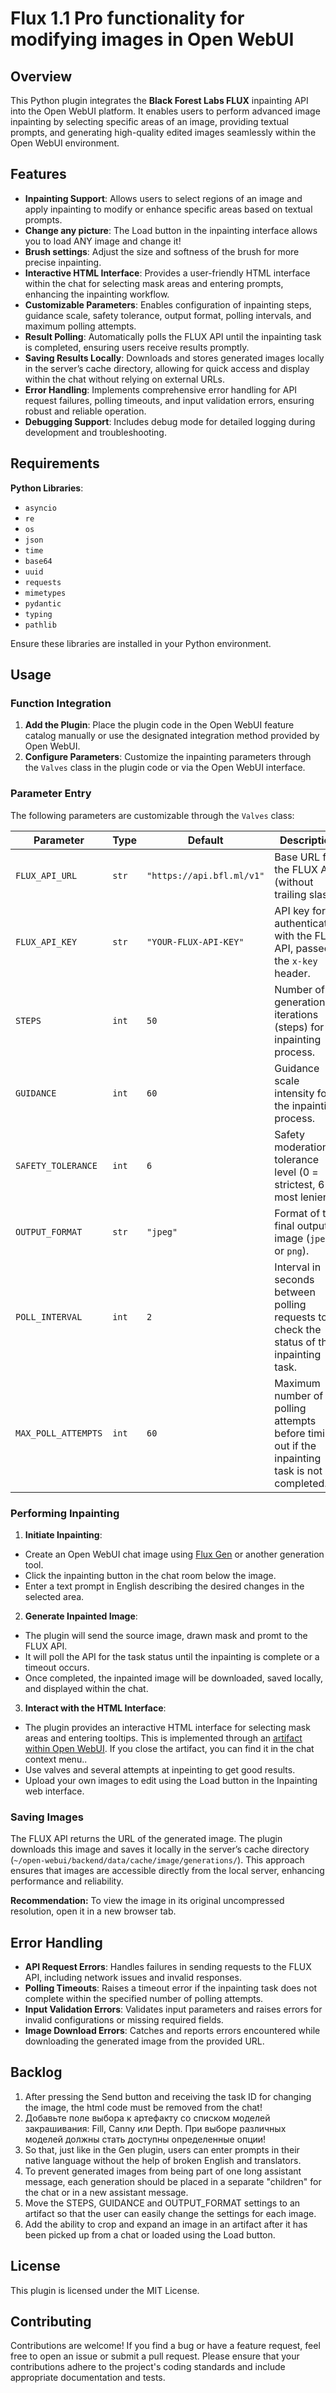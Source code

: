 # Flux 1.1 Pro functionality for modifying images in Open WebUI

## Overview

This Python plugin integrates the **Black Forest Labs FLUX** inpainting API into the Open WebUI platform. It enables users to perform advanced image inpainting by selecting specific areas of an image, providing textual prompts, and generating high-quality edited images seamlessly within the Open WebUI environment.

## Features

- **Inpainting Support**: Allows users to select regions of an image and apply inpainting to modify or enhance specific areas based on textual prompts.
- **Change any picture**: The Load button in the inpainting interface allows you to load ANY image and change it!
- **Brush settings**: Adjust the size and softness of the brush for more precise inpainting.
- **Interactive HTML Interface**: Provides a user-friendly HTML interface within the chat for selecting mask areas and entering prompts, enhancing the inpainting workflow.
- **Customizable Parameters**: Enables configuration of inpainting steps, guidance scale, safety tolerance, output format, polling intervals, and maximum polling attempts.
- **Result Polling**: Automatically polls the FLUX API until the inpainting task is completed, ensuring users receive results promptly.
- **Saving Results Locally**: Downloads and stores generated images locally in the server’s cache directory, allowing for quick access and display within the chat without relying on external URLs.
- **Error Handling**: Implements comprehensive error handling for API request failures, polling timeouts, and input validation errors, ensuring robust and reliable operation.
- **Debugging Support**: Includes debug mode for detailed logging during development and troubleshooting.

## Requirements

**Python Libraries**:

- `asyncio`
- `re`
- `os`
- `json`
- `time`
- `base64`
- `uuid`
- `requests`
- `mimetypes`
- `pydantic`
- `typing`
- `pathlib`

Ensure these libraries are installed in your Python environment.

## Usage

### Function Integration

1. **Add the Plugin**: Place the plugin code in the Open WebUI feature catalog manually or use the designated integration method provided by Open WebUI.
2. **Configure Parameters**: Customize the inpainting parameters through the `Valves` class in the plugin code or via the Open WebUI interface.

### Parameter Entry

The following parameters are customizable through the `Valves` class:

| Parameter | Type | Default | Description |
| --- | --- | --- | --- |
| `FLUX_API_URL` | `str` | `"https://api.bfl.ml/v1"` | Base URL for the FLUX API (without trailing slash). |
| `FLUX_API_KEY` | `str` | `"YOUR-FLUX-API-KEY"` | API key for authenticating with the FLUX API, passed in the `x-key` header. |
| `STEPS` | `int` | `50` | Number of generation iterations (steps) for the inpainting process. |
| `GUIDANCE` | `int` | `60` | Guidance scale intensity for the inpainting process. |
| `SAFETY_TOLERANCE` | `int` | `6` | Safety moderation tolerance level (0 = strictest, 6 = most lenient). |
| `OUTPUT_FORMAT` | `str` | `"jpeg"` | Format of the final output image (`jpeg` or `png`). |
| `POLL_INTERVAL` | `int` | `2` | Interval in seconds between polling requests to check the status of the inpainting task. |
| `MAX_POLL_ATTEMPTS` | `int` | `60` | Maximum number of polling attempts before timing out if the inpainting task is not completed. |

### Performing Inpainting

1. **Initiate Inpainting**:
  
  - Create an Open WebUI chat image using [Flux Gen](https://github.com/fovendor/FLUX-Gen) or another generation tool.
  - Click the inpainting button in the chat room below the image.
  - Enter a text prompt in English describing the desired changes in the selected area.

2. **Generate Inpainted Image**:
  
  - The plugin will send the source image, drawn mask and promt to the FLUX API.
  - It will poll the API for the task status until the inpainting is complete or a timeout occurs.
  - Once completed, the inpainted image will be downloaded, saved locally, and displayed within the chat.

3. **Interact with the HTML Interface**:
  
  - The plugin provides an interactive HTML interface for selecting mask areas and entering tooltips. This is implemented through an [artifact within Open WebUI](https://docs.openwebui.com/features/code-execution/artifacts/). If you close the artifact, you can find it in the chat context menu..
  - Use valves and several attempts at inpeinting to get good results.
  - Upload your own images to edit using the Load button in the Inpainting web interface.

### Saving Images

The FLUX API returns the URL of the generated image. The plugin downloads this image and saves it locally in the server’s cache directory (`~/open-webui/backend/data/cache/image/generations/`). This approach ensures that images are accessible directly from the local server, enhancing performance and reliability.

**Recommendation:** To view the image in its original uncompressed resolution, open it in a new browser tab.

## Error Handling

- **API Request Errors**: Handles failures in sending requests to the FLUX API, including network issues and invalid responses.
- **Polling Timeouts**: Raises a timeout error if the inpainting task does not complete within the specified number of polling attempts.
- **Input Validation Errors**: Validates input parameters and raises errors for invalid configurations or missing required fields.
- **Image Download Errors**: Catches and reports errors encountered while downloading the generated image from the provided URL.
  
## Backlog

1. After pressing the Send button and receiving the task ID for changing the image, the html code must be removed from the chat!
2. Добавьте поле выбора к артефакту со списком моделей закрашивания: Fill, Canny или Depth. При выборе различных моделей должны стать доступны определенные опции!
3. So that, just like in the Gen plugin, users can enter prompts in their native language without the help of broken English and translators.
4. To prevent generated images from being part of one long assistant message, each generation should be placed in a separate "children" for the chat or in a new assistant message.
5. Move the STEPS, GUIDANCE and OUTPUT_FORMAT settings to an artifact so that the user can easily change the settings for each image.
6. Add the ability to crop and expand an image in an artifact after it has been picked up from a chat or loaded using the Load button.

## License

This plugin is licensed under the MIT License.

## Contributing

Contributions are welcome! If you find a bug or have a feature request, feel free to open an issue or submit a pull request. Please ensure that your contributions adhere to the project's coding standards and include appropriate documentation and tests.
